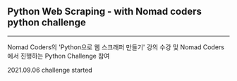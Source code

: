 ## Python Web Scraping - with Nomad coders python challenge

---

Nomad Coders의 'Python으로 웹 스크래퍼 만들기' 강의 수강 및 Nomad Coders에서 진행하는 Python Challenge 참여

2021.09.06 challenge started
